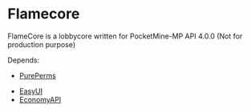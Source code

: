 # Flamecore
FlameCore is a lobbycore written for PocketMine-MP API 4.0.0 (Not for production purpose)

Depends:
* [PurePerms](https://poggit.pmmp.io/p/PurePerms)
- [EasyUI](https://poggit.pmmp.io/ci/andresbytes/EasyUI)
- [EconomyAPI](https://poggit.pmmp.io/p/EconomyAPI/5.7.2)
